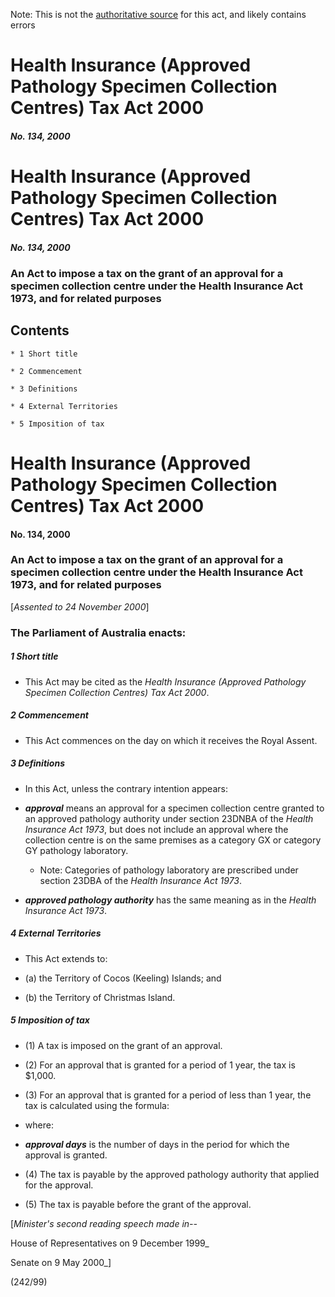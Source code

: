 Note: This is not the [authoritative source](https://www.comlaw.gov.au/Details/C2004C01147) for this act, and likely contains errors

# Health Insurance (Approved Pathology Specimen Collection Centres) Tax Act 2000

##### No. 134, 2000

# Health Insurance (Approved Pathology Specimen Collection Centres) Tax Act 2000

##### No. 134, 2000

### An Act to impose a tax on the grant of an approval for a specimen collection centre under the Health Insurance Act 1973, and for related purposes

## Contents

    * 1 Short title 

    * 2 Commencement 

    * 3 Definitions 

    * 4 External Territories 

    * 5 Imposition of tax 

# Health Insurance (Approved Pathology Specimen Collection Centres) Tax Act 2000

#### No. 134, 2000

### An Act to impose a tax on the grant of an approval for a specimen collection centre under the Health Insurance Act 1973, and for related purposes

[_Assented to 24 November 2000_]

### The Parliament of Australia enacts: 

##### 1  Short title

  * This Act may be cited as the _Health Insurance (Approved Pathology Specimen Collection Centres) Tax Act 2000_.

##### 2  Commencement

  * This Act commences on the day on which it receives the Royal Assent.

##### 3  Definitions

  * In this Act, unless the contrary intention appears:

  * **_approval_** means an approval for a specimen collection centre granted to an approved pathology authority under section 23DNBA of the _Health Insurance Act 1973_, but does not include an approval where the collection centre is on the same premises as a category GX or category GY pathology laboratory.

    * Note: Categories of pathology laboratory are prescribed under section 23DBA of the _Health Insurance Act 1973_.

  * **_approved pathology authority_** has the same meaning as in the _Health Insurance Act 1973_.

##### 4  External Territories

  * This Act extends to: 

   * (a) the Territory of Cocos (Keeling) Islands; and

   * (b) the Territory of Christmas Island.

##### 5  Imposition of tax

  * (1) A tax is imposed on the grant of an approval.

  * (2) For an approval that is granted for a period of 1 year, the tax is $1,000.

  * (3) For an approval that is granted for a period of less than 1 year, the tax is calculated using the formula:

  * where: 

  * **_approval days_** is the number of days in the period for which the approval is granted.

  * (4) The tax is payable by the approved pathology authority that applied for the approval.

  * (5) The tax is payable before the grant of the approval.

[_Minister's second reading speech made in--_

House of Representatives on 9 December 1999_

Senate on 9 May 2000_]

(242/99)      

